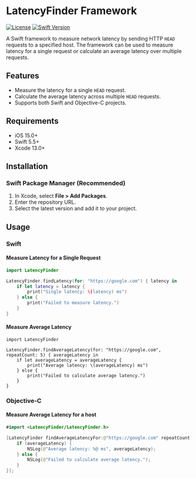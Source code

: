 # LatencyFinder Framework

[![License](https://img.shields.io/badge/license-MIT-green)](LICENSE)
[![Swift Version](https://img.shields.io/badge/swift-5.5%2B-orange)](https://swift.org)

A Swift framework to measure network latency by sending HTTP `HEAD` requests to a specified host. The framework can be used to measure latency for a single request or calculate an average latency over multiple requests.

## Features

- Measure the latency for a single `HEAD` request.
- Calculate the average latency across multiple `HEAD` requests.
- Supports both Swift and Objective-C projects.

## Requirements

- iOS 15.0+
- Swift 5.5+
- Xcode 13.0+

## Installation

### Swift Package Manager (Recommended)

1. In Xcode, select **File > Add Packages**.
2. Enter the repository URL.
3. Select the latest version and add it to your project.

## Usage

### Swift

#### Measure Latency for a Single Request

```swift
import LatencyFinder

LatencyFinder.findLatency(for: "https://google.com") { latency in
    if let latency = latency {
        print("Single latency: \(latency) ms")
    } else {
        print("Failed to measure latency.")
    }
}
```

#### Measure Average Latency

```
import LatencyFinder

LatencyFinder.findAverageLatency(for: "https://google.com", repeatCount: 5) { averageLatency in
    if let averageLatency = averageLatency {
        print("Average latency: \(averageLatency) ms")
    } else {
        print("Failed to calculate average latency.")
    }
}
```

### Objective-C

#### Measure Average Latency for a host

```swift
#import <LatencyFinder/LatencyFinder.h>

[LatencyFinder findAverageLatencyFor:@"https://google.com" repeatCount:5 completion:^(NSNumber * _Nullable averageLatency) {
    if (averageLatency) {
        NSLog(@"Average latency: %@ ms", averageLatency);
    } else {
        NSLog(@"Failed to calculate average latency.");
    }
}];
```
